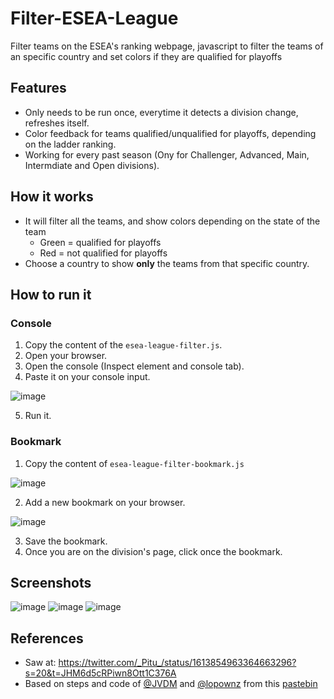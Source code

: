 # Filter-ESEA-League
Filter teams on the ESEA's ranking webpage, javascript to filter the teams of an specific country and set colors if they are qualified for playoffs

## Features
* Only needs to be run once, everytime it detects a division change, refreshes itself.
* Color feedback for teams qualified/unqualified for playoffs, depending on the ladder ranking.
* Working for every past season (Ony for Challenger, Advanced, Main, Intermdiate and Open divisions).

## How it works
* It will filter all the teams, and show colors depending on the state of the team
  * Green = qualified for playoffs
  * Red = not qualified for playoffs
* Choose a country to show **only** the teams from that specific country.

## How to run it
### Console
1. Copy the content of the `esea-league-filter.js`.
2. Open your browser.
3. Open the console (Inspect element and console tab).
4. Paste it on your console input.

![image](https://user-images.githubusercontent.com/11246294/213602665-964eeee2-c799-4844-851e-0f23b59d1aad.png)

5. Run it.

### Bookmark
1. Copy the content of `esea-league-filter-bookmark.js`

![image](https://user-images.githubusercontent.com/11246294/213602085-f5baddac-8b9d-43e3-9957-7b5e7b858286.png)

2. Add a new bookmark on your browser.

![image](https://user-images.githubusercontent.com/11246294/213602168-8d0799b7-8d2f-4fb4-bf79-a28e83aee245.png)

3. Save the bookmark.
4. Once you are on the division's page, click once the bookmark.

## Screenshots
![image](https://user-images.githubusercontent.com/11246294/213807434-18a6cc9c-cda5-40a8-b3dc-394c40e36e9e.png)
![image](https://user-images.githubusercontent.com/11246294/213807480-18cd391a-09b6-4cff-a68f-f3715bbbd4c9.png)
![image](https://user-images.githubusercontent.com/11246294/213807509-505c72e8-bc11-41e4-8827-de4c447fa6c5.png)

## References
* Saw at: https://twitter.com/_Pitu_/status/1613854963364663296?s=20&t=JHM6d5cRPiwn8Ott1C376A
* Based on steps and code of [@JVDM](https://twitter.com/JVDM__) and [@lopownz](https://twitter.com/lopownz) from this [pastebin](https://pastebin.com/KZjS167p)
